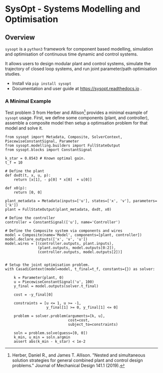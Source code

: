 # SysOpt - Systems Modelling and Optimisation

## Overview
`sysopt` is a `python3` framework for component based modelling, simulation and optimisation of continuous time dynamic and control systems.

It allows users to design modular plant and control systems, simulate the trajectory of closed loop systems, and run joint parameter/path optimisation studies.

- Install via `pip install sysopt`
- Documentation and user guide at https://sysopt.readthedocs.io .



### A Minimal Example

Test problem 3 from Herber and Allison[^1] provides a minimal example of ``sysopt`` usage.
First, we define some components (plant, and controller), assemble a composite model then setup a optimsation problem for that model and solve it.  

    from sysopt import Metadata, Composite, SolverContext, PiecewiseConstantSignal, Parameter
    from sysopt.modelling.builders import FullStateOutput
    from sysopt.blocks import ConstantSignal

    k_star = 0.8543 # Known optimal gain. 
    t_f = 10
    
    # Define the plant    
    def dxdt(t, x, u, p):
        return [x[1], - p[0] * x[0]  + u[0]]
    
    def x0(p):
        return [0, 0]

    plant_metadata = Metadata(inputs=['u'], states=['x', 'v'], parameters=['k'])
    plant = FullStateOutput(plant_metadata, dxdt, x0)

    # Define the controller
    controller = ConstantSignal(['u'], name='Controller')

    # Define the Composite system via components and wires
    model = Composite(name='Model', components=[plant, controller])
    model.declare_outputs(['x', 'v', 'u'])
    model.wires = [(controller.outputs, plant.inputs),
                   (plant.outputs, model.outputs[0:2]),
                   (controller.outputs, model.outputs[2])]

    
    # Setup the joint optimisation problem. 
    with CasadiContext(model=model, t_final=t_f, constants={}) as solver:

        k = Parameter(plant, 0)
        u = PiecewiseConstantSignal('u', 100)
        y_final = model.outputs(solver.t_final)
        
        cost = -y_final[0]
    
        constraints = [u <= 1, u >= -1,
                       y_final[1] >= 0, y_final[1] <= 0]

        problem = solver.problem(arguments=[k, u],  
                                 cost=cost,
                                 subject_to=constraints)
        
        soln = problem.solve(guess=[0, 0])
        k_min, u_min = soln.argmin
        assert abs(k_min - k_star) < 1e-2



[^1]:  Herber, Daniel R., and James T. Allison. "Nested and simultaneous solution strategies for general combined plant and control design problems." Journal of Mechanical Design 141.1 (2019).
